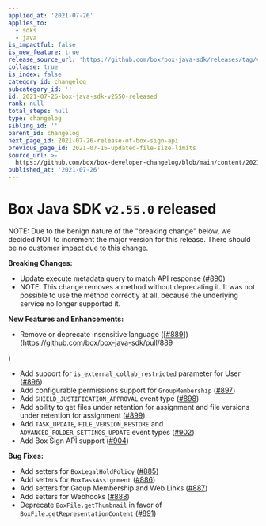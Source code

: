 ```yaml
---
applied_at: '2021-07-26'
applies_to:
  - sdks
  - java
is_impactful: false
is_new_feature: true
release_source_url: 'https://github.com/box/box-java-sdk/releases/tag/v2.55.0'
collapse: true
is_index: false
category_id: changelog
subcategory_id: ''
id: 2021-07-26-box-java-sdk-v2550-released
rank: null
total_steps: null
type: changelog
sibling_id: ''
parent_id: changelog
next_page_id: 2021-07-26-release-of-box-sign-api
previous_page_id: 2021-07-16-updated-file-size-limits
source_url: >-
  https://github.com/box/box-developer-changelog/blob/main/content/2021/07-26-box-java-sdk-v2550-released.md
published_at: '2021-07-26'
---
```

# Box Java SDK `v2.55.0` released

NOTE: Due to the benign nature of the "breaking change" below, we decided NOT to increment the major version for this release.  There should be no customer impact due to this change.

**Breaking Changes:**

* Update execute metadata query to match API response ([#890][1])
* NOTE: This change removes a method without deprecating it.  It was not possible to use the method correctly at all, because the underlying service no longer supported it.

**New Features and Enhancements:**

* Remove or deprecate insensitive language (\[[#889][2]])(<https://github.com/box/box-java-sdk/pull/889>

)

* Add support for `is_external_collab_restricted` parameter for User ([#896][3])
* Add configurable permissions support for `GroupMembership` ([#897][4])
* Add `SHIELD_JUSTIFICATION_APPROVAL` event type ([#898][5])
* Add ability to get files under retention for assignment and file versions under retention for assignment ([#899][6])
* Add `TASK_UPDATE`, `FILE_VERSION_RESTORE` and `ADVANCED_FOLDER_SETTINGS_UPDATE` event types ([#902][7])
* Add Box Sign API support ([#904][8])

**Bug Fixes:**

* Add setters for `BoxLegalHoldPolicy` ([#885][9])
* Add setters for `BoxTaskAssignment` ([#886][10])
* Add setters for Group Membership and Web Links ([#887][11])
* Add setters for Webhooks ([#888][12])
* Deprecate `BoxFile.getThumbnail` in favor of `BoxFile.getRepresentationContent` ([#891][13])

[1]: https://github.com/box/box-java-sdk/pull/890

[2]: https://github.com/box/box-java-sdk/issues/889

[3]: https://github.com/box/box-java-sdk/pull/896

[4]: https://github.com/box/box-java-sdk/pull/897

[5]: https://github.com/box/box-java-sdk/pull/898

[6]: https://github.com/box/box-java-sdk/pull/899

[7]: https://github.com/box/box-java-sdk/pull/902

[8]: https://github.com/box/box-java-sdk/pull/904

[9]: https://github.com/box/box-java-sdk/pull/885

[10]: https://github.com/box/box-java-sdk/pull/886

[11]: https://github.com/box/box-java-sdk/pull/887

[12]: https://github.com/box/box-java-sdk/pull/888

[13]: https://github.com/box/box-java-sdk/pull/891

